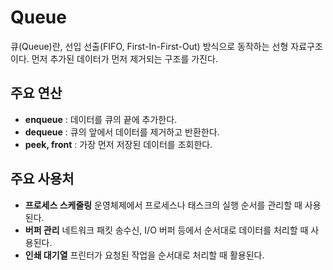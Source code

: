 # Queue
큐(Queue)란, 선입 선출(FIFO, First-In-First-Out) 방식으로 동작하는 선형 자료구조이다. 먼저 추가된 데이터가 먼저 제거되는 구조를 가진다.

## **주요 연산**

- **enqueue** : 데이터를 큐의 끝에 추가한다.
- **dequeue** : 큐의 앞에서 데이터를 제거하고 반환한다.
- **peek, front** : 가장 먼저 저장된 데이터를 조회한다.
    

## **주요 사용처**
- **프로세스 스케줄링**
    운영체제에서 프로세스나 태스크의 실행 순서를 관리할 때 사용된다.
- **버퍼 관리**
    네트워크 패킷 송수신, I/O 버퍼 등에서 순서대로 데이터를 처리할 때 사용된다.
- **인쇄 대기열**
    프린터가 요청된 작업을 순서대로 처리할 때 활용된다.